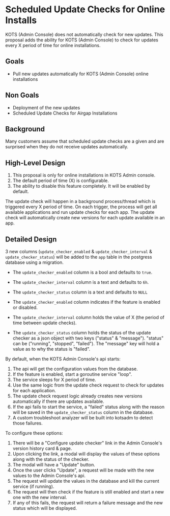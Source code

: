 # Scheduled Update Checks for Online Installs

KOTS (Admin Console) does not automatically check for new updates. This proposal adds the 
ability for KOTS (Admin Console) to check for updates every X period of time for online installations.

## Goals

- Pull new updates automatically for KOTS (Admin Console) online installations

## Non Goals

- Deployment of the new updates
- Scheduled Update Checks for Airgap Installations

## Background

Many customers assume that scheduled update checks are a given and are surprised when they do not receive 
updates automatically.

## High-Level Design

1. This proposal is only for online installations in KOTS Admin console.
2. The default period of time (X) is configurable.
3. The ability to disable this feature completely. It will be enabled by default.

The update check will happen in a background process/thread which is triggered every X period of time.
On each trigger, the process will get all available applications and run update checks for each app.
The update check will automatically create new versions for each update available in an app.

## Detailed Design

3 new columns (`update_checker_enabled` & `update_checker_interval` & `update_checker_status`) will be 
added to the `app` table in the postgress database using a migration.

* The `update_checker_enabled` column is a bool and defaults to `true`. 
* The `update_checker_interval` column is a text and defaults to `6h`.
* The `update_checker_status` column is a text and defaults to `NULL`

* The `update_checker_enabled` column indicates if the feature is enabled or disabled.
* The `update_checker_interval` column holds the value of X (the period of time between update checks).
* The `update_checker_status` column holds the status of the update checker as a json object with two
keys ("status" & "message"). "status" can be ("running", "stopped", "failed").
The "message" key will hold a value as to why the status is "failed".

By default, when the KOTS Admin Console's api starts:

1. The api will get the configuration values from the database.
2. If the feature is enabled, start a goroutine service "loop". 
3. The service sleeps for X period of time.
4. Use the same logic from the update check request to check for updates for each application.
5. The update check request logic already creates new versions automatically if there are updates available.
6. If the api fails to start the service, a "failed" status along with the reason will be saved in
the `update_checker_status` column in the database.
7. A custom troubleshoot analyzer will be built into kotsadm to detect those failures.

To configure these options:

1. There will be a "Configure update checker" link in the Admin Console's version history card & page.
2. Upon clicking the link, a modal will display the values of these options along with the status of the checker.
3. The modal will have a "Update" button. 
4. Once the user clicks "Update", a request will be made with the new values to the Admin Console's api.
5. The request will update the values in the database and kill the current service (if running).
6. The request will then check if the feature is still enabled and start a new one with the new interval.
7. If any of this fails, the request will return a failure message and the new status which will be displayed.
